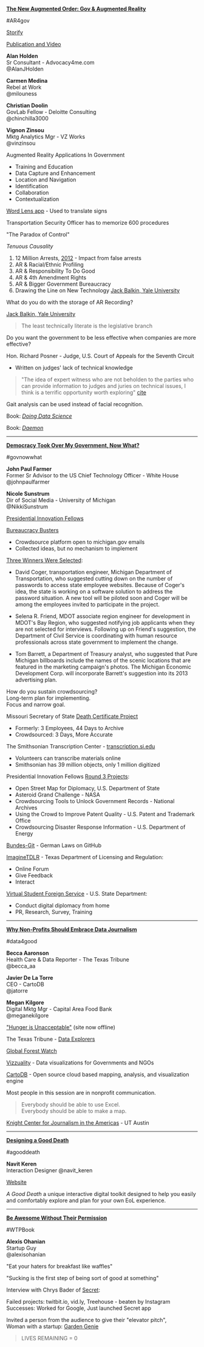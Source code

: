 [**The New Augmented Order: Gov & Augmented Reality**](http://schedule.sxsw.com/2014/events/event_IAP25232)

\#AR4gov

[Storify](http://storify.com/DeloitteUS/the-new-augmented-order-government-and-augmented-r)

[Publication and Video](http://www.deloitte.com/us/augmentedgovernment)

**Alan Holden**  
Sr Consultant - Advocacy4me.com  
@AlanJHolden

**Carmen Medina**  
Rebel at Work  
@milouness

**Christian Doolin**  
GovLab Fellow - Deloitte Consulting  
@chinchilla3000

**Vignon Zinsou**  
Mktg Analytics Mgr - VZ Works  
@vinzinsou

Augmented Reality Applications In Government  
- Training and Education
- Data Capture and Enhancement
- Location and Navigation
- Identification
- Collaboration
- Contextualization

[Word Lens app](http://questvisual.com/us/) - Used to translate signs

Transportation Security Officer has to memorize 600 procedures

"The Paradox of Control"

*Tenuous Causality*  

1. 12 Million Arrests, [2012](http://www.fbi.gov/about-us/cjis/ucr/crime-in-the-u.s/2012/crime-in-the-u.s.-2012/tables/29tabledatadecpdf) - Impact from false arrests  
2. AR & Racial/Ethnic Profiling
3. AR & Responsibility To Do Good
4. AR & 4th Amendment Rights
5. AR & Bigger Government Bureaucracy
6. Drawing the Line on New Technology [Jack Balkin, Yale University](http://www.yale.edu/lawweb/jbalkin/)

What do you do with the storage of AR Recording?

[Jack Balkin, Yale University](http://www.yale.edu/lawweb/jbalkin/)

>The least technically literate is the legislative branch

Do you want the government to be less effective when companies are more effective?

Hon. Richard Posner - Judge, U.S. Court of Appeals for the Seventh Circuit  
- Written on judges' lack of technical knowledge
>"The idea of expert witness who are not beholden to the parties who can provide information to judges and juries on technical issues, I think is a terrific opportunity worth exploring" [cite](http://articles.chicagotribune.com/2012-05-11/business/ct-biz-0511-chicago-law-20120511_1_judges-law-clerks-7th-circuit-bar-association)

Gait analysis can be used instead of facial recognition.

Book: [*Doing Data Science*](http://shop.oreilly.com/product/0636920028529.do)

Book: [*Daemon*](http://en.wikipedia.org/wiki/Daemon_(technothriller_series))

----------------------

[**Democracy Took Over My Government, Now What?**](http://schedule.sxsw.com/2014/events/event_IAP17458)

\#govnowwhat

**John Paul Farmer**  
Former Sr Advisor to the US Chief Technology Officer - White House  
@johnpaulfarmer

**Nicole Sunstrum**  
Dir of Social Media - University of Michigan  
@NikkiSunstrum

[Presidential Innovation Fellows](http://www.whitehouse.gov/innovationfellows)

[Bureaucracy Busters](https://michigangov.ideascale.com)  
- Crowdsource platform open to michigan.gov emails
- Collected ideas, but no mechanism to implement

[Three Winners Were Selected](http://www.michigan.gov/snyder/0,4668,7-277-57577-289867--,00.html):

- David Coger, transportation engineer, Michigan Department of Transportation, who suggested cutting down on the number of passwords to access state employee websites. Because of Coger's idea, the state is working on a software solution to address the password situation. A new tool will be piloted soon and Coger will be among the employees invited to participate in the project.
 
- Selena R. Friend, MDOT associate region engineer for development in MDOT's Bay Region, who suggested notifying job applicants when they are not selected for interviews. Following up on Friend's suggestion, the Department of Civil Service is coordinating with human resource professionals across state government to implement the change.
 
- Tom Barrett, a Department of Treasury analyst, who suggested that Pure Michigan billboards include the names of the scenic locations that are featured in the marketing campaign's photos. The Michigan Economic Development Corp. will incorporate Barrett's suggestion into its 2013 advertising plan.

How do you sustain crowdsourcing?  
Long-term plan for implementing.  
Focus and narrow goal.

Missouri Secretary of State [Death Certificate Project](http://www.sos.mo.gov/archives/about/Volunteers.asp)

- Formerly: 3 Employees, 44 Days to Archive
- Crowdsourced: 3 Days, More Accurate

The Smithsonian Transcription Center - [transcription.si.edu](http://transcription.si.edu)

- Volunteers can transcribe materials online
- Smithsonian has 39 million objects, only 1 million digitized

Presidential Innovation Fellows [Round 3 Projects](http://www.whitehouse.gov//innovationfellows/projects#section-round-3):

- Open Street Map for Diplomacy, U.S. Department of State
- Asteroid Grand Challenge - NASA
- Crowdsourcing Tools to Unlock Government Records - National Archives
- Using the Crowd to Improve Patent Quality - U.S. Patent and Trademark Office
- Crowdsourcing Disaster Response Information - U.S. Department of Energy

[Bundes-Git](http://okfnlabs.org/blog/2012/12/13/bundesgit-german-laws-on-github.html) - German Laws on GitHub

[ImagineTDLR](http://imagine.tdlr.texas.gov) - Texas Department of Licensing and Regulation:

- Online Forum
- Give Feedback
- Interact

[Virtual Student Foreign Service](http://www.state.gov/vsfs/) - U.S. State Department:

- Conduct digital diplomacy from home
- PR, Research, Survey, Training

---------

[**Why Non-Profits Should Embrace Data Journalism**](http://schedule.sxsw.com/2014/events/event_IAP20942)

\#data4good

**Becca Aaronson**  
Health Care & Data Reporter - The Texas Tribune  
@becca_aa

**Javier De La Torre**  
CEO - CartoDB  
@jatorre

**Megan Kilgore**  
Digital Mktg Mgr - Capital Area Food Bank  
@meganekilgore

["Hunger is Unacceptable"](http://www.austinfoodbank.org/hunger-is-unacceptable/) (site now offline)

The Texas Tribune - [Data Explorers](http://www.texastribune.org/library/data/)

[Global Forest Watch](http://www.globalforestwatch.org)

[Vizzuality](http://www.vizzuality.com) - Data visualizations for Governments and NGOs

[CartoDB](http://cartodb.com) - Open source cloud based mapping, analysis, and visualization engine

Most people in this session are in nonprofit communication.

>Everybody should be able to use Excel.  
>Everybody should be able to make a map.

[Knight Center for Journalism in the Americas](https://knightcenter.utexas.edu) - UT Austin

---------

[**Designing a Good Death**](http://schedule.sxsw.com/2014/events/event_IAP24130)

\#agooddeath

**Navit Keren**  
Interaction Designer
@navit_keren

[Website](http://www.navitk.com)

*A Good Death*  a unique interactive digital toolkit designed to help you easily and comfortably explore and plan for your own EoL experience.

-------

[**Be Awesome Without Their Permission**](http://schedule.sxsw.com/2014/events/event_IAP27473)

\#WTPBook

**Alexis Ohanian**  
Startup Guy  
@alexisohanian

"Eat your haters for breakfast like waffles"

"Sucking is the first step of being sort of good at something"

Interview with Chrys Bader of [Secret](https://www.secret.ly):

Failed projects: twitbit.io, vid.ly, Treehouse - beaten by Instagram  
Successes: Worked for Google, Just launched Secret app

Invited a person from the audience to give their "elevator pitch",   
Woman with a startup: [Garden Genie](http://gardengenie.co)

>LIVES REMAINING = 0

